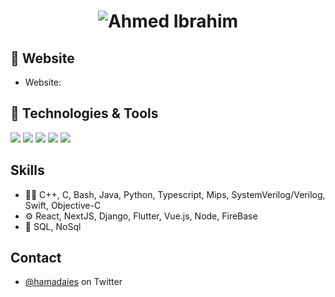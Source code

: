 <h1 align="center">
  <img src="https://raw.githubusercontent.com/0ne83/One83/main/name.svg" alt="Ahmed Ibrahim" />
</h1>

## 📝 Website

- Website:

## 🔧 Technologies & Tools

![](https://img.shields.io/badge/OS-Linux-informational?style=flat&logo=linux&logoColor=white&color=6aa6f8)
![](https://img.shields.io/badge/Code-Python-informational?style=flat&logo=python&logoColor=white&color=6aa6f8)
![](https://img.shields.io/badge/Code-Java-informational?style=flat&logo=javas&logoColor=white&color=6aa6f8)
![](https://img.shields.io/badge/Code-React-informational?style=flat&logo=react&logoColor=white&color=6aa6f8)
![](https://img.shields.io/badge/Shell-Bash-informational?style=flat&logo=gnu-bash&logoColor=white&color=6aa6f8)

## Skills
- 👨‍💻 C++, C, Bash, Java, Python, Typescript, Mips, SystemVerilog/Verilog, Swift, Objective-C
- ⚙️ React, NextJS, Django, Flutter, Vue.js, Node, FireBase
- 💽 SQL, NoSql

## Contact
- [@hamadaies](https://twitter.com/hamadaies) on Twitter
